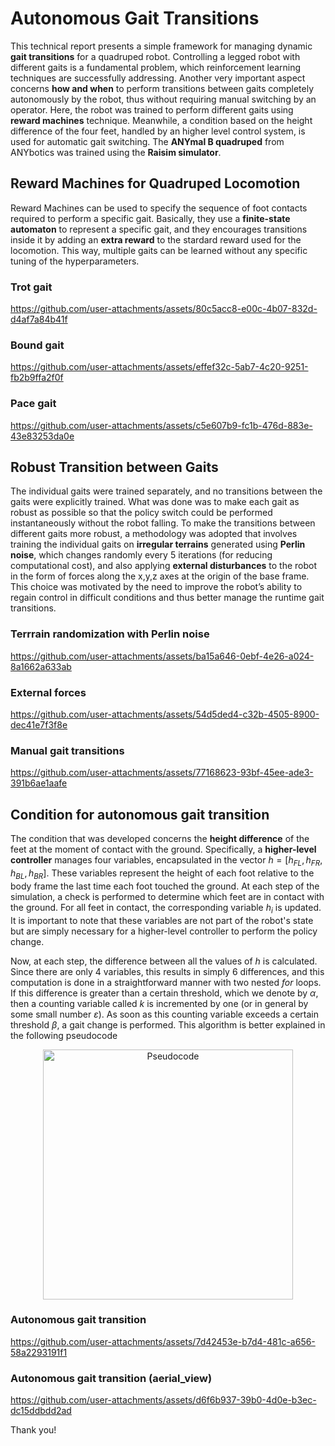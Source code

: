 # Autonomous Gait Transitions
This technical report presents a simple framework for managing dynamic **gait transitions** for a quadruped robot.
Controlling a legged robot with different gaits is a fundamental problem, which reinforcement learning techniques are
successfully addressing. Another very important aspect concerns **how and when** to perform transitions between gaits
completely autonomously by the robot, thus without requiring manual switching by an operator. Here, the robot was trained
to perform different gaits using **reward machines** technique. Meanwhile, a condition based on the height difference of the
four feet, handled by an higher level control system, is used for automatic gait switching. The **ANYmal B quadruped** from
ANYbotics was trained using the **Raisim simulator**.


## Reward Machines for Quadruped Locomotion
Reward Machines can be used to specify the sequence of foot contacts required to perform a specific gait.
Basically, they use a **finite-state automaton** to represent a specific gait, and they encourages transitions inside it
by adding an **extra reward** to the stardard reward used for the locomotion. This way, multiple gaits can be learned
without any specific tuning of the hyperparameters.

### Trot gait

https://github.com/user-attachments/assets/80c5acc8-e00c-4b07-832d-d4af7a84b41f

### Bound gait

https://github.com/user-attachments/assets/effef32c-5ab7-4c20-9251-fb2b9ffa2f0f

### Pace gait

https://github.com/user-attachments/assets/c5e607b9-fc1b-476d-883e-43e83253da0e


## Robust Transition between Gaits
The individual gaits were trained separately, and no transitions between the gaits were explicitly trained.
What was done was to make each gait as robust as possible so that the policy switch could be performed instantaneously without the robot falling.
To make the transitions between different gaits more robust, a methodology was adopted that involves training the
individual gaits on **irregular terrains** generated using **Perlin noise**, which changes randomly every 5 iterations (for reducing
computational cost), and also applying **external disturbances** to the robot in the form of forces along the x,y,z axes at
the origin of the base frame. This choice was motivated by the need to improve the robot’s ability to regain control in
difficult conditions and thus better manage the runtime gait transitions.

### Terrrain randomization with Perlin noise

https://github.com/user-attachments/assets/ba15a646-0ebf-4e26-a024-8a1662a633ab

### External forces

https://github.com/user-attachments/assets/54d5ded4-c32b-4505-8900-dec41e7f3f8e

### Manual gait transitions

https://github.com/user-attachments/assets/77168623-93bf-45ee-ade3-391b6ae1aafe


## Condition for autonomous gait transition
The condition that was developed concerns the **height difference** of the feet at the moment of contact with the ground. Specifically, a **higher-level controller** manages four variables, encapsulated in the vector $h = [h_{FL}, h_{FR}, h_{BL}, h_{BR}]$. These variables represent the height of each foot relative to the body frame the last time each foot touched the ground. At each step of the simulation, a check is performed to determine which feet are in contact with the ground. For all feet in contact, the corresponding variable $h_i$ is updated. It is important to note that these variables are not part of the robot's state but are simply necessary for a higher-level controller to perform the policy change.

Now, at each step, the difference between all the values of $h$ is calculated. Since there are only 4 variables, this results in simply $6$ differences, and this computation is done in a straightforward manner with two nested $for$ loops. If this difference is greater than a certain threshold, which we denote by $\alpha$, then a counting variable called $k$ is incremented by one (or in general by some small number $\varepsilon$). As soon as this counting variable exceeds a certain threshold $\beta$, a gait change is performed. This algorithm is better explained in the following pseudocode
<p align="center">
  <img src="https://github.com/user-attachments/assets/da999643-ab8d-4c4c-aabc-aa3579aca0c1" alt="Pseudocode" width="400"/>
</p>


### Autonomous gait transition

https://github.com/user-attachments/assets/7d42453e-b7d4-481c-a656-58a2293191f1

### Autonomous gait transition (aerial_view)

https://github.com/user-attachments/assets/d6f6b937-39b0-4d0e-b3ec-dc15ddbdd2ad



Thank you!
